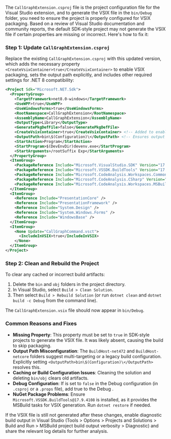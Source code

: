 The `CallGraphExtension.csproj` file is the project configuration file for the Visual Studio extension, and to generate the VSIX file in the `bin/Debug` folder, you need to ensure the project is properly configured for VSIX packaging. Based on a review of Visual Studio documentation and community reports, the default SDK-style project may not generate the VSIX file if certain properties are missing or incorrect. Here's how to fix it:

### Step 1: Update `CallGraphExtension.csproj`
Replace the existing `CallGraphExtension.csproj` with this updated version, which adds the necessary property `<CreateVsixContainer>true</CreateVsixContainer>` to enable VSIX packaging, sets the output path explicitly, and includes other required settings for .NET 8 compatibility:

```xml
<Project Sdk="Microsoft.NET.Sdk">
  <PropertyGroup>
    <TargetFramework>net8.0-windows</TargetFramework>
    <UseWPF>true</UseWPF>
    <UseWindowsForms>true</UseWindowsForms>
    <RootNamespace>CallGraphExtension</RootNamespace>
    <AssemblyName>CallGraphExtension</AssemblyName>
    <OutputType>Library</OutputType>
    <GeneratePkgDefFile>false</GeneratePkgDefFile>
    <CreateVsixContainer>true</CreateVsixContainer> <!-- Added to enable VSIX generation -->
    <OutputPath>bin\$(Configuration)\</OutputPath> <!-- Ensures output in bin/Debug -->
    <StartAction>Program</StartAction>
    <StartProgram>$(DevEnvDir)devenv.exe</StartProgram>
    <StartArguments>/rootSuffix Exp</StartArguments>
  </PropertyGroup>
  <ItemGroup>
    <PackageReference Include="Microsoft.VisualStudio.SDK" Version="17.9.34902.98" />
    <PackageReference Include="Microsoft.VSSDK.BuildTools" Version="17.9.4108" PrivateAssets="all" />
    <PackageReference Include="Microsoft.CodeAnalysis.Workspaces.Common" Version="4.14.0" />
    <PackageReference Include="Microsoft.CodeAnalysis.CSharp" Version="4.14.0" />
    <PackageReference Include="Microsoft.CodeAnalysis.Workspaces.MSBuild" Version="4.14.0" />
  </ItemGroup>
  <ItemGroup>
    <Reference Include="PresentationCore" />
    <Reference Include="PresentationFramework" />
    <Reference Include="System.Design" />
    <Reference Include="System.Windows.Forms" />
    <Reference Include="WindowsBase" />
  </ItemGroup>
  <ItemGroup>
    <None Update="CallGraphCommand.vsct">
      <IncludeInVSIX>true</IncludeInVSIX>
    </None>
  </ItemGroup>
</Project>
```

### Step 2: Clean and Rebuild the Project
To clear any cached or incorrect build artifacts:
1. Delete the `bin` and `obj` folders in the project directory.
2. In Visual Studio, select `Build > Clean Solution`.
3. Then select `Build > Rebuild Solution` (or run `dotnet clean` and `dotnet build -c Debug` from the command line).

The `CallGraphExtension.vsix` file should now appear in `bin/Debug`.

### Common Reasons and Fixes
- **Missing <CreateVsixContainer> Property**: This property must be set to `true` in SDK-style projects to generate the VSIX file. It was likely absent, causing the build to skip packaging.
- **Output Path Misconfiguration**: The `BuildHost-net472` and `BuildHost-netcore` folders suggest multi-targeting or a legacy build configuration. Explicitly setting `<OutputPath>bin\$(Configuration)\</OutputPath>` resolves this.
- **Caching or Build Configuration Issues**: Cleaning the solution and deleting `bin/obj` clears old artifacts.
- **Debug Configuration**: If <DeployExtension> is set to `false` in the Debug configuration (in `.csproj` or a `.props` file), add <DeployExtension>true</DeployExtension> to the Debug <PropertyGroup>.
- **NuGet Package Problems**: Ensure `Microsoft.VSSDK.BuildTools@17.9.4108` is installed, as it provides the MSBuild tasks for VSIX generation. Run `dotnet restore` if needed.

If the VSIX file is still not generated after these changes, enable diagnostic build output in Visual Studio (Tools > Options > Projects and Solutions > Build and Run > MSBuild project build output verbosity > Diagnostic) and share the relevant log details for further analysis.
